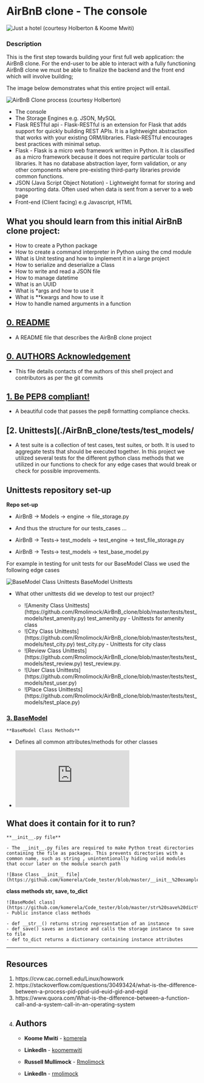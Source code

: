 # AirBnB clone - The console

![Just a hotel (courtesy Holberton & Koome Mwiti)](https://github.com/komerela/Code_tester/blob/master/https://github.com/komerela/Code_tester/blob/master/Screen%20Shot%202019-07-04%20at%205.24.23%20PM.png)

### Description
This is the first step towards building your first full web application: the AirBnB clone. For the end-user to be able to interact with a fully functioning AirBnB clone we must be able to finalize the backend and the front end which will involve building;

The image below demonstrates what this entire project will entail.

![AirBnB Clone process (courtesy Holberton)](https://github.com/komerela/Code_tester/blob/master/https://github.com/komerela/Code_tester/blob/master/AirBnB%20Clone%20process.png)

* The console
* The Storage Engines e.g. JSON, MySQL
* Flask RESTful api - Flask-RESTful is an extension for Flask that adds support for quickly building REST APIs. It is a lightweight abstraction that works with your existing ORM/libraries. Flask-RESTful encourages best practices with minimal setup. 
* Flask - Flask is a micro web framework written in Python. It is classified as a micro framework because it does not require particular tools or libraries. It has no database abstraction layer, form validation, or any other components where pre-existing third-party libraries provide common functions.
* JSON (Java Script Object Notation) - Lightweight format for storing and transporting data. Often used when data is sent from a server to a web page
* Front-end (Client facing) e.g Javascript, HTML 


## What you should learn from this initial AirBnB clone project:

<ul>
<li>How to create a Python package</li>
<li>How to create a command interpreter in Python using the cmd module</li>
<li>What is Unit testing and how to implement it in a large project</li>
<li>How to serialize and deserialize a Class</li>
<li>How to write and read a JSON file</li>
<li>How to manage datetime</li>
<li>What is an UUID</li>
<li>What is *args and how to use it</li>
<li>What is **kwargs and how to use it</li>
<li>How to handle named arguments in a function</li>
</ul>




## [0. README](./README.md)

* A README file that describes the AirBnB clone project

## [0. AUTHORS Acknowledgement](./AUTHORS)

* This file details contacts of the authors of this shell project and contributors as per the git commits

## [1. Be PEP8 compliant!](./AirBnB_clone/)

* A beautiful code that passes the pep8 formatting compliance checks.

## [2. Unittests](./AirBnB_clone/tests/test_models/

* A test suite is a collection of test cases, test suites, or both. It is used to aggregate tests that should be executed together. In this project we utilized several tests for the different python class methods that we utilized in our functions to check for any edge cases that would break or check for possible improvements.

## Unittests repository set-up

**Repo set-up**

- AirBnB -> Models -> engine -> file_storage.py

* And thus the structure for our tests_cases …

- AirBnB -> Tests-> test_models -> test_engine -> test_file_storage.py

- AirBnB -> Tests-> test_models -> test_base_model.py


For example in testing for unit tests for our BaseModel Class we used the following edge cases

![BaseModel Class Unittests](https://github.com/komerela/Code_tester/blob/master/https://github.com/komerela/Code_tester/blob/master/test_base_model%20unittests.png) BaseModel Unittests

<ul>
<li> What other unittests did we develop to test our project? </li>
<ul>
<li> ![Amenity Class Unittests](https://github.com/Rmolimock/AirBnB_clone/blob/master/tests/test_models/test_amenity.py) test_amenity.py - Unittests for amenity class </li>
<li> ![City Class Unittests](https://github.com/Rmolimock/AirBnB_clone/blob/master/tests/test_models/test_city.py) test_city.py - Unittests for city class </li>
<li> ![Review Class Unittests](https://github.com/Rmolimock/AirBnB_clone/blob/master/tests/test_models/test_review.py) test_review.py. </li>
<li> ![User Class Unittests](https://github.com/Rmolimock/AirBnB_clone/blob/master/tests/test_models/test_user.py) </li>
<li> ![Place Class Unittests](https://github.com/Rmolimock/AirBnB_clone/blob/master/tests/test_models/test_place.py) </li>
</ul>
</ul>

### [3. BaseModel ](./AirBnB_clone)

    **BaseModel Class Methods**

- Defines all common attributes/methods for other classes

- ![Base class](https://github.com/Rmolimock/AirBnB_clone/blob/master/models/base_model.py)

## What does it contain for it to run?

    **__init__.py file**
	
	- The __init__.py files are required to make Python treat directories containing the file as packages. This prevents directories with a common name, such as string , unintentionally hiding valid modules that occur later on the module search path

	![Base Class __init__ file](https://github.com/komerela/Code_tester/blob/master/__init__%20example.png)

   **class methods str, save, to_dict**

	![BaseModel class](https://github.com/komerela/Code_tester/blob/master/str%20save%20dict%20classes.png) - Public instance class methods

	- def __str__() returns string representation of an instance
	- def save() saves an instance and calls the storage instance to save to file
	- def to_dict returns a dictionary containing instance attributes

---

## Resources
<ol>
<li>https://cvw.cac.cornell.edu/Linux/howwork</li>
<li>https://stackoverflow.com/questions/30493424/what-is-the-difference-between-a-process-pid-ppid-uid-euid-gid-and-egid</li>
<li>https://www.quora.com/What-is-the-difference-between-a-function-call-and-a-system-call-in-an-operating-system</li>
<li>


## Authors
* **Koome Mwiti** - [komerela](https://github.com/komerela)
* **LinkedIn** - [koomemwiti](www.linkedin.com/in/koomemwiti)

* **Russell Mullimock** - [Rmolimock](https://github.com/Rmolimock)
* **LinkedIn** - [rmolimock](www.linkedin.com/in/russellmolimock)
